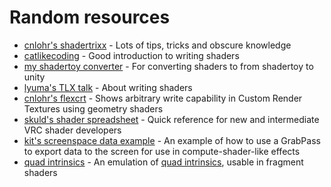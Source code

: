# Random resources
- [cnlohr's shadertrixx](https://github.com/cnlohr/shadertrixx) - Lots of tips, tricks and obscure knowledge
- [catlikecoding](https://catlikecoding.com/unity/tutorials/rendering/) - Good introduction to writing shaders
- [my shadertoy converter](https://pema99.github.io/glsl2hlsl/) - For converting shaders to from shadertoy to unity 
- [lyuma's TLX talk](https://www.youtube.com/watch?v=tWyseAtkrcE) - About writing shaders
- [cnlohr's flexcrt](https://github.com/cnlohr/flexcrt) - Shows arbitrary write capability in Custom Render Textures using geometry shaders
- [skuld's shader spreadsheet](https://docs.google.com/spreadsheets/d/1hCPot9-jRE2v0OztASJ2H8I3TcaPgDZ9QKcvYVtOnW4) - Quick reference for new and intermediate VRC shader developers
- [kit's screenspace data example](https://github.com/cutesthypnotist/VRC-Screenspace-Data-Example) - An example of how to use a GrabPass to export data to the screen for use in compute-shader-like effects
- [quad intrinsics](https://github.com/pema99/shader-knowledge/blob/main/attachments/QuadIntrinsics.cginc) - An emulation of [quad intrinsics](https://microsoft.github.io/DirectX-Specs/d3d/HLSL_SM_6_7_QuadAny_QuadAll.html), usable in fragment shaders
